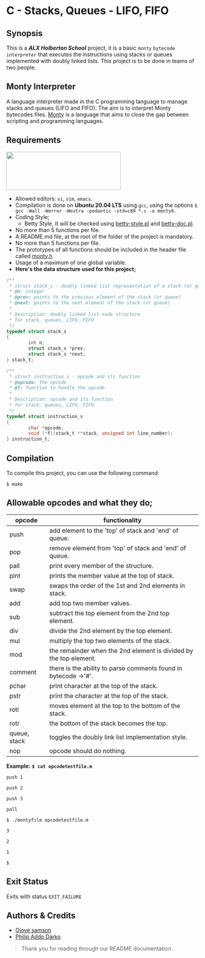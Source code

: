# C - Stacks, Queues - LIFO, FIFO
## Synopsis
This is a ***ALX Holberton School*** project, it is a basic `monty` `bytecode interpreter` that executes the instructions using stacks or queues implemented with doubly linked lists. This project is to be done in teams of two people.

## Monty Interpreter
A language interpreter made in the C programming language to manage stacks and queues (LIFO and FIFO). The aim is to interpret Monty bytecodes files. [Monty](http://montyscoconut.github.io/) is a language that aims to close the gap between scripting and programming languages.

## Requirements
<img src="https://alx-apply.hbtn.io/brand_alx/share_image_2019.jpg" width="300" height="100" />

- Allowed editors: `vi`, `vim`, `emacs`.
- Compilation is done on **Ubuntu 20.04 LTS** using `gcc`, using the options `$ gcc -Wall -Werror -Wextra -pedantic -std=c89 *.c -o monty9.`
- Coding Style;
  - Betty Style, It will be checked using [betty-style.pl](https://github.com/holbertonschool/Betty/blob/master/betty-style.pl) and [betty-doc.pl](https://github.com/holbertonschool/Betty/blob/master/betty-doc.pl).
- No more than 5 functions per file.
- A README.md file, at the root of the folder of the project is mandatory.
- No more than 5 functions per file.
- The prototypes of all functions should be included in the header file called [monty.h](https://github.com/TosinISOGUN/monty/blob/main/monty.h)
- Usage of a maximum of one global variable.
- **Here's the data structure used for this project;**
```C
/**
 * struct stack_s - doubly linked list representation of a stack (or queue)
 * @n: integer
 * @prev: points to the previous element of the stack (or queue)
 * @next: points to the next element of the stack (or queue)
 *
 * Description: doubly linked list node structure
 * for stack, queues, LIFO, FIFO
 */
typedef struct stack_s
{
        int n;
        struct stack_s *prev;
        struct stack_s *next;
} stack_t;

/**
 * struct instruction_s - opcode and its function
 * @opcode: the opcode
 * @f: function to handle the opcode
 *
 * Description: opcode and its function
 * for stack, queues, LIFO, FIFO
 */
typedef struct instruction_s
{
        char *opcode;
        void (*f)(stack_t **stack, unsigned int line_number);
} instruction_t;
```
## Compilation
To compile this project, you can use the following command:
```Shell
$ make
```

## Allowable opcodes and what they do;
| opcode | functionality |
| --- | --- |
| push	| add element to the 'top' of stack and 'end' of queue. |
| pop	| remove element from 'top' of stack and 'end' of queue. |
| pall	| print every member of the structure. |
| pint	| prints the member value at the top of stack. |
| swap	| swaps the order of the 1st and 2nd elements in stack. |
| add	| add top two member values. |
| sub	| subtract the top element from the 2nd top element. |
| div	| divide the 2nd element by the top element. |
| mul	| multiply the top two elements of the stack. |
| mod	| the remainder when the 2nd element is divided by the top element. |
| comment	| there is the ability to parse comments found in bytecode ->'#'. | 
| pchar	| print character at the top of the stack. |
| pstr	| print the character at the top of the stack. | 
| rotl	| moves element at the top to the bottom of the stack. |
| rotr	| the bottom of the stack becomes the top. |
| queue, stack	| toggles the doubly link list implementation style. |
| nop	| opcode should do nothing. |

**Example:** **`$ cat opcodetestfile.m`**

`push 1`

`push 2`

`push 3`

`pall`

`$ ./montyfile opcodetestfile.m`

`3`

`2`

`1`

`$`

## Exit Status
Exits with status `EXIT_FAILURE`

## Authors & Credits
- [Ojoye samson](https://@github.com/ojoye)
- [Philip Addo Darko](https://@github.com/addophilip)

> Thank you for reading through our README documentation.

